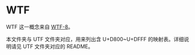 # WTF
WTF 这一概念来自 [WTF-8](https://simonsapin.github.io/wtf-8/)。

本文件夹与 UTF 文件夹对应，用来列出含 U+D800\~U+DFFF 的映射表。详细说明请见 UTF 文件夹对应的 README。
